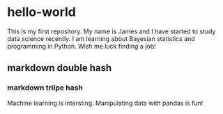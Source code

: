 # hello-world
This is my first repository.
My name is James and I have started to study data science recently. 
I am learning about Bayesian statistics and programming in Python.
Wish me luck finding a job!

## markdown double hash
### markdown trilpe hash
Machine learning is intersting.
Manipulating data with pandas is fun!
